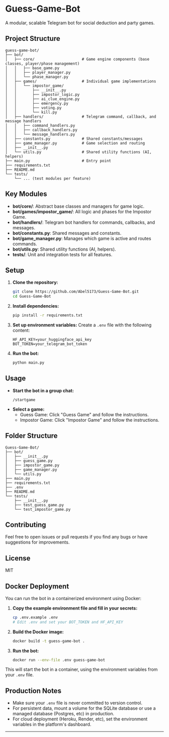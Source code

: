# Guess-Game-Bot

A modular, scalable Telegram bot for social deduction and party games.

## Project Structure

```
guess-game-bot/
├── bot/
│   ├── core/                     # Game engine components (base classes, player/phase management)
│   │   ├── base_game.py
│   │   ├── player_manager.py
│   │   └── phase_manager.py
│   ├── games/                    # Individual game implementations
│   │   └── impostor_game/
│   │       ├── __init__.py
│   │       ├── impostor_logic.py
│   │       ├── ai_clue_engine.py
│   │       ├── emergency.py
│   │       ├── voting.py
│   │       └── kill.py
│   ├── handlers/                 # Telegram command, callback, and message handlers
│   │   ├── command_handlers.py
│   │   ├── callback_handlers.py
│   │   └── message_handlers.py
│   ├── constants.py              # Shared constants/messages
│   ├── game_manager.py           # Game selection and routing
│   ├── __init__.py
│   └── utils.py                  # Shared utility functions (AI, helpers)
├── main.py                       # Entry point
├── requirements.txt
├── README.md
└── tests/
    └── ... (test modules per feature)
```

## Key Modules
- **bot/core/**: Abstract base classes and managers for game logic.
- **bot/games/impostor_game/**: All logic and phases for the Impostor Game.
- **bot/handlers/**: Telegram bot handlers for commands, callbacks, and messages.
- **bot/constants.py**: Shared messages and constants.
- **bot/game_manager.py**: Manages which game is active and routes commands.
- **bot/utils.py**: Shared utility functions (AI, helpers).
- **tests/**: Unit and integration tests for all features.

## Setup

1. **Clone the repository:**
   ```bash
   git clone https://github.com/Abel5173/Guess-Game-Bot.git
   cd Guess-Game-Bot
   ```

2. **Install dependencies:**
   ```bash
   pip install -r requirements.txt
   ```

3. **Set up environment variables:**
   Create a `.env` file with the following content:
   ```plaintext
   HF_API_KEY=your_huggingface_api_key
   BOT_TOKEN=your_telegram_bot_token
   ```

4. **Run the bot:**
   ```bash
   python main.py
   ```

## Usage

- **Start the bot in a group chat:**
  ```plaintext
  /startgame
  ```
- **Select a game:**
  - Guess Game: Click "Guess Game" and follow the instructions.
  - Impostor Game: Click "Impostor Game" and follow the instructions.

## Folder Structure

```
Guess-Game-Bot/
├── bot/
│   ├── __init__.py
│   ├── guess_game.py
│   ├── impostor_game.py
│   ├── game_manager.py
│   └── utils.py
├── main.py
├── requirements.txt
├── .env
├── README.md
└── tests/
    ├── __init__.py
    ├── test_guess_game.py
    └── test_impostor_game.py
```

## Contributing

Feel free to open issues or pull requests if you find any bugs or have suggestions for improvements.

## License

MIT 

## Docker Deployment

You can run the bot in a containerized environment using Docker:

1. **Copy the example environment file and fill in your secrets:**
   ```bash
   cp .env.example .env
   # Edit .env and set your BOT_TOKEN and HF_API_KEY
   ```

2. **Build the Docker image:**
   ```bash
   docker build -t guess-game-bot .
   ```

3. **Run the bot:**
   ```bash
   docker run --env-file .env guess-game-bot
   ```

This will start the bot in a container, using the environment variables from your `.env` file.

## Production Notes
- Make sure your `.env` file is never committed to version control.
- For persistent data, mount a volume for the SQLite database or use a managed database (Postgres, etc) in production.
- For cloud deployment (Heroku, Render, etc), set the environment variables in the platform's dashboard.

--- 